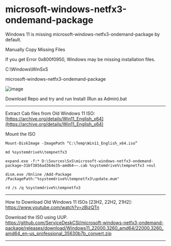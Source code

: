  # microsoft-windows-netfx3-ondemand-package

Windows 11 is missing microsoft-windows-netfx3-ondemand-package by default. 


Manually Copy Missing Files

If you get Error 0x800f0950, Windows may be missing installation files.

C:\Windows\WinSxS

microsoft-windows-netfx3-ondemand-package

![image](https://github.com/user-attachments/assets/0e29f471-2734-4d77-a660-32e643c25622)


Download Repo and try and run Install (Run as Admin).bat

------------

Extract Cab files from Old Windows 11 ISO: [https://archive.org/details/Win11_English_x64](https://archive.org/details/Win11_English_x64)

Mount the ISO 

    Mount-DiskImage -ImagePath “C:\Temp\Win11_English_x64.iso”

    md %systemdrive%\tempnetfx3
    
    expand.exe -f:* D:\Sources\SxS\microsoft-windows-netfx3-ondemand-package~31bf3856ad364e35~amd64~~.cab %systemdrive%\tempnetfx3 >nul

    dism.exe /Online /Add-Package /PackagePath:"%systemdrive%\tempnetfx3\update.mum"

    rd /s /q %systemdrive%\tempnetfx3

------------

How to Download Old Windows 11 ISOs [23H2, 22H2, 21H2]: https://www.youtube.com/watch?v=zBjzQTn

Download the ISO using UUP. https://github.com/ServiceDeskCSI/microsoft-windows-netfx3-ondemand-package/releases/download/Windows11_22000.3260_amd64/22000.3260_amd64_en-us_professional_35630b7b_convert.zip

------------
